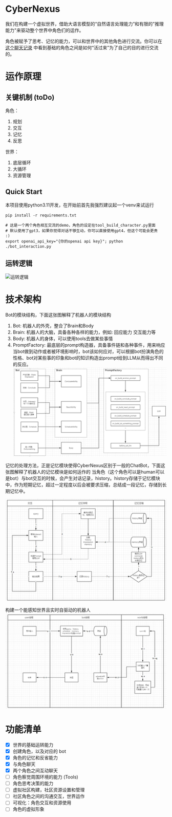 # CyberNexus

我们在构建一个虚拟世界，借助大语言模型的“自然语言处理能力”和有限的"推理能力"来驱动整个世界中角色们的运作。

角色被赋予了思考、记忆的能力，可以和世界中的其他角色进行交流。你可以在 [这个聊天记录](./showcase/sample_conversation.md)
中看到基础的角色之间是如何“活过来”为了自己的目的进行交流的。

# 运作原理

## 关键机制 (toDo)

角色：

1. 规划
2. 交互
2. 记忆
2. 反思

世界：

1. 底层循环
2. 大循环
3. 资源管理

## Quick Start
本项目使用python3.11开发，在开始前首先我强烈建议起一个venv来试运行
```shell
pip install -r requirements.txt
```

```shell
# 这是一个两个角色相互交流的demo，角色的设定在tool_build_character.py里面
# 默认使用了gpt3，如果你觉得对话不够生动，你可以直接使用gpt4，但这个可能会更贵  :)
export openai_api_key="{你的openai api key}"; python ./bot_interaction.py
```

## 运转逻辑

![运转逻辑](./showcase/howitworks.png)

# 技术架构 
Bot的模块结构，下面这张图解释了机器人的模块结构
1. Bot: 机器人的外壳，整合了Brain和Body
2. Brain: 机器人的大脑，具备各种各样的能力，例如: 回应能力 交互能力等
3. Body: 机器人的身体，可以使用tools去做某些事情
4. PromptFactory: 最底层的prompt构造器，具备事件链和各种事件，用来响应当bot做到动作或者被环境影响时，bot该如何应对，可以根据bot扮演角色的性格、bot对某些事的印象和bot的知识构造出prompt给到LLM从而得出不同的反应。
![模块结构](./showcase/modules.png)


记忆的处理方法，正是记忆模块使得CyberNexus区别于一般的ChatBot，下面这张图解释了机器人的记忆模块是如何运作的
当角色（这个角色可以是human可以是bot）与bot交互的时候，会产生对话记录，history。history存储于记忆模块中，作为短期记忆，超过一定程度以后会被要求压缩，总结成一段记忆，存储到长期记忆中。

![记忆处理](./showcase/memory.png)


构建一个能感知世界且实时自驱动的机器人
![自驱动机器人](./showcase/selfdrive_bot.png)

# 功能清单

- [x] 世界的基础运转能力
- [x] 创建角色，以及对应的 bot
- [x] 角色的记忆和反省能力
- [x] 与角色聊天
- [x] 两个角色之间互动聊天
- [ ] 角色察觉周围环境的能力 (Tools)
- [ ] 角色思考决策的能力
- [ ] 虚拟社区构建，社区资源设置和管理
- [ ] 社区角色之间的沟通交互，世界运作
- [ ] 可视化：角色交互和资源使用
- [ ] 角色的虚拟形象
